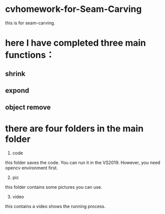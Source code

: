 # cvhomework-for-Seam-Carving
this is for seam-carving.

# here I have completed three main functions：
## shrink
## expond
## object remove
# there are four folders in the main folder
1. code

this folder saves the code. You can run it in the VS2019. However, you need opencv environment first.

2. pic

this folder contains some pictures you can use.

3. video

this contains a video shows the running process.
